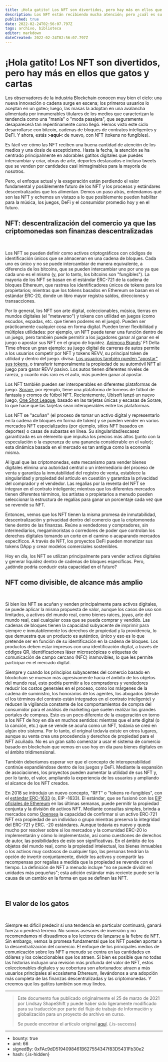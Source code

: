 ```yaml
---
title: ¡Hola gatito! Los NFT son divertidos, pero hay más en ellos que gatos y cartas
description: Los NFT están recibiendo mucha atención; pero ¿cuál es su verdadera promesa? ¡Leer más!
published: true
date: 2022-02-24T02:56:07.797Z
tags: archivo, biblioteca
editor: markdown
dateCreated: 2022-02-24T02:56:07.797Z
---
```


# ¡Hola gatito! Los NFT son divertidos, pero hay más en ellos que gatos y cartas

Los observadores de la industria Blockchain conocen muy bien el ciclo: una nueva innovación o cadena surge en escena; los primeros usuarios lo aceptan en un goteo; luego, las masas la adoptan en una avalancha alimentada por innumerables titulares de los medios que caracterizan la tendencia como una "manía" o "moda pasajera", que seguramente desaparecerá tan repentinamente como llegó. Hemos visto este ciclo desarrollarse con bitcoin, cadenas de bloques de contratos inteligentes y DeFi. Y ahora, estás **>aquí<** de nuevo, con NFT (tokens no fungibles).<br/>

Es fácil ver cómo las NFT reciben una buena cantidad de atención de los medios y una dosis de escepticismo. Hasta la fecha, la atención se ha centrado principalmente en adorables gatitos digitales que puedes intercambiar y criar, obras de arte, deportes destacados e incluso tweets que se venden por cantidades casi inimaginables para la mayoría de nosotros.

Pero, el enfoque actual y la exageración están perdiendo el valor fundamental y posiblemente futuro de los NFT y los procesos y estándares descentralizados que los alimentan. Demos un paso atrás, entendamos qué son las NFT y echemos un vistazo a lo que posiblemente pueden habilitar para la música, los juegos, DeFi y el consumidor promedio hoy y en el futuro.<br/>

## **NFT: descentralización del comercio ya que las criptomonedas son finanzas descentralizadas**

<br/>

Los NFT se pueden definir como activos criptográficos con códigos de identificación únicos que se almacenan en una cadena de bloques. Cada uno es único y no se puede intercambiar de manera equivalente, a diferencia de los bitcoins, que se pueden intercambiar uno por uno ya que cada uno es el mismo (y, por lo tanto, los bitcoins son "fungibles"). La mayoría de los NFT se basan en el estándar ERC-721 de la cadena de bloques Ethereum, que rastrea los identificadores únicos de tokens para los propietarios; mientras que los tokens basados en Ethereum se basan en el estándar ERC-20, donde un libro mayor registra saldos, direcciones y transacciones. <br/>

Por lo general, los NFT son arte digital, coleccionables, música, tierras en mundos digitales (el "metaverso") y tokens con utilidad en juegos (como escudos, espadas, etc. que tienen poderes en el juego). Pueden ser prácticamente cualquier cosa en forma digital. Pueden tener flexibilidad y múltiples utilidades: por ejemplo, un NFT puede tener una función dentro de un juego, pero también puede permitir a los jugadores ganar al ganar en el juego o apostar sus NFT en el grupo de liquidez. [Animoca Brands](https://www.animocabrands.com/)' F1 Delta Time ofrece un gran ejemplo: su juego digital de carreras de autos permite a los usuarios competir por NFT y tokens REVV, su principal token de utilidad y dentro del juego. divisa. [Los usuarios también pueden "apostar" sus tokens](https://www.animocabrands.com/f1deltatime-launches-2nd-staking), o transferir temporalmente la propiedad de su automóvil NFT al juego para ganar REVV pasivo. Los autos tienen diferentes niveles de rareza, y cuanto más raro es el auto, más pueden ganar al apostar.<br/>

Los NFT también pueden ser interoperables en diferentes plataformas de juego. [Sorare](https://sorare.com/r/franksmooth?gclid=CjwKCAjwgOGCBhAlEiwA7FUXknQF_M1Kr7TONsWF3pOwY65B9ffvZTquwVZbKLUh1FPPdBx05jjL-RoCsPcQAvD_BwE), por ejemplo, tiene una plataforma de torneos de fútbol de fantasía y cromos de fútbol NFT. Recientemente, Ubisoft lanzó un nuevo juego, [One Shot League](https://oneshotleague.ubisoft.com/), basado en las tarjetas únicas y escasas de Sorare, lo que hace que las tarjetas sean interoperables entre las plataformas.<br/>

Los NFT se "acuñan" (el proceso de tomar un activo digital y representarlo en la cadena de bloques en forma de token) y se pueden vender en varios mercados NFT especializados (por ejemplo, sitios NFT basados en deportes) o casas de subastas en línea. Su singularidad/escasez garantizada es un elemento que impulsa los precios más altos (junto con la especulación o la esperanza de una ganancia considerable en el valor); esta dinámica basada en el mercado es tan antigua como la economía misma.<br/>

Al igual que las criptomonedas, este mecanismo para vender bienes digitales elimina una autoridad central o un intermediario del proceso de venta y garantiza la inmutabilidad del registro de venta, establece la singularidad y propiedad del artículo en cuestión y garantiza la privacidad del comprador y el vendedor. Las regalías por la reventa del NFT se integran en el contrato inteligente; mientras que los diferentes mercados tienen diferentes términos, los artistas o propietarios a menudo pueden seleccionar la estructura de regalías para ganar un porcentaje cada vez que se revende su NFT.<br/>

Entonces, vemos que los NFT tienen la misma promesa de inmutabilidad, descentralización y privacidad dentro del comercio que la criptomoneda tiene dentro de las finanzas. Reúne a vendedores y compradores, sin intermediarios, megaminoristas o corredores de poder que controlan los derechos digitales tomando un corte en el camino o acaparando mercados específicos. A través de NFT, los proyectos DeFi pueden monetizar sus tokens DApp y crear modelos comerciales sostenibles.<br/>

Hoy en día, los NFT se utilizan principalmente para vender activos digitales y generar liquidez dentro de cadenas de bloques específicas. Pero, ¿adónde podría conducir esta capacidad en el futuro?

## **NFT como divisible, de alcance más amplio**

<br/>

Si bien los NFT se acuñan y venden principalmente para activos digitales, se puede aplicar la misma propuesta de valor, aunque los casos de uso son limitados, a activos del mundo real, como bienes raíces, joyas, arte del mundo real, casi cualquier cosa que se pueda comprar y vendido. Las cadenas de bloques tienen la capacidad subyacente de imprimir para siempre e inmutablemente los derechos de propiedad y la providencia, lo que demuestra que un producto es auténtico, único y eso es lo que pretende ser en función de su identificación en la cadena de bloques. Los productos deben estar impresos con una identificación digital, a través de códigos QR, identificaciones láser microscópicas o etiquetas de comunicación de campo cercano (NFC) inamovibles, lo que les permite participar en el mercado digital.

Siempre y cuando los principios subyacentes del comercio basado en blockchain se muevan más agresivamente hacia el ámbito de los objetos del mundo real, esto podría permitir a los compradores y vendedores reducir los costos generales en el proceso, como los márgenes de la cadena de suministro, los honorarios de los agentes, los abogados (desde el los términos del contrato están integrados en el contrato inteligente) y reducen la vigilancia constante de los comportamientos de compra del consumidor para el análisis de marketing que suelen realizar los grandes portales de compras. Esto es un poco diferente de la exageración en torno a los NFT de hoy en día en muchos sentidos: mientras que el arte digital (o la canción, etc.) que se vende se acuña como un NFT, todavía se creó en algún otro sistema. Por lo tanto, el original todavía existe en otros lugares, aunque su venta crea una procedencia y derechos de propiedad para el NFT acuñado. No es un gran salto comenzar a usar el sistema de comercio basado en blockchain que vemos en uso hoy en día para bienes digitales en el ámbito tridimensional.<br/>

También deberíamos esperar ver que el concepto de interoperabilidad continúe expandiéndose dentro de los juegos y DeFi. Mediante la expansión de asociaciones, los proyectos pueden aumentar la utilidad de sus NFT y, por lo tanto, el valor, ampliando la experiencia de los usuarios y ampliando el alcance de los NFT creados.<br/>

En 2018 se introdujo un nuevo concepto, "RFT" o "tokens re-fungibles", con el [estándar ERC-1633](https://github.com/ethereum/EIPs/issues/1634) (o, EIP -1633). El estándar, que se fusionó con los [EIP oficiales de Ethereum](https://github.com/ethereum/eips) en las últimas semanas, puede permitir la propiedad conjunta y la división de activos NFT. Mediante consultas simples, brinda a mercados como [Opensea](https://opensea.io/) la capacidad de confirmar si un activo ERC-721 NFT era propiedad de un individuo o grupo mientras preserva la integridad del ERC-721 y ERC. -20 estándares. Aunque todavía es nuevo y queda mucho por resolver sobre si los mercados y la comunidad ERC-20 lo implementarán y cómo lo implementarán, así como cuestiones de derechos de autor, las posibilidades de esto son significativas. En el ámbito de los objetos del mundo real, como la propiedad intelectual, los bienes inmuebles o los activos muy costosos de cualquier tipo, las personas tendrían la opción de invertir conjuntamente, dividir los activos y compartir las recompensas por regalías a medida que la propiedad se revende con el tiempo. La definición de NFT a menudo incluye "no se puede dividir en unidades más pequeñas"; esta adición estándar más reciente puede ser la causa de un cambio en la forma en que se definen las NFT.

<br/>

## **El valor de los gatos**

<br/>

Siempre es difícil predecir si una tendencia en particular continuará, ganará fuerza o perderá terreno. No somos asesores de inversión y no recomendamos ni disuadimos a los lectores de lanzarse a la fiebre de NFT. Sin embargo, vemos la promesa fundamental que los NFT pueden aportar a la descentralización del comercio. El enfoque de los principales medios de comunicación sobre los NFT a menudo se centra en las cantidades en dólares y los coleccionables que los atraen. Si bien es posible que no todas las historias incluyan una revisión más profunda del valor de NFT, estos coleccionables digitales y su cobertura son afortunados: atraen a más usuarios principales al ecosistema Ethereum, llevándonos a una adopción más completa de las finanzas descentralizadas y las criptomonedas. Y creemos que los gatitos también son muy lindos.
<br/>

---

> Este documento fue publicado originalmente el 25 de marzo de 2021 por Lindsay ShapeShift y puede haber sido ligeramente modificado para su traducción por parte del flujo de trabajo de Información y globalización para un proyecto de archivo en curso.
>
> Se puede encontrar el artículo original [aquí](https://shapeshift.com/library/hello-kitty-nfts-are-fun-but-theres-more-to-them-than-cats-and-cards).
{.is-success}

---

- bounty: true
- amt: 66
- signedBy: 0xFAc9dD5194098461B627554347f83D5431Fb30e2
- hash: 
{.is-hidden}